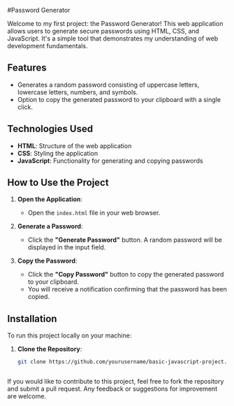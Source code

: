 #Password Generator

Welcome to my first project: the Password Generator! This web application allows users to generate secure passwords using HTML, CSS, and JavaScript. It's a simple tool that demonstrates my understanding of web development fundamentals.

## Features

- Generates a random password consisting of uppercase letters, lowercase letters, numbers, and symbols.
- Option to copy the generated password to your clipboard with a single click.

## Technologies Used

- **HTML**: Structure of the web application
- **CSS**: Styling the application 
- **JavaScript**: Functionality for generating and copying passwords

## How to Use the Project

1. **Open the Application**:
   - Open the `index.html` file in your web browser.

2. **Generate a Password**:
   - Click the **"Generate Password"** button. A random password will be displayed in the input field.

3. **Copy the Password**:
   - Click the **"Copy Password"** button to copy the generated password to your clipboard.
   - You will receive a notification confirming that the password has been copied.

## Installation

To run this project locally on your machine:

1. **Clone the Repository**:
   ```bash
   git clone https://github.com/yourusername/basic-javascript-project.git



If you would like to contribute to this project, feel free to fork the repository and submit a pull request. Any feedback or suggestions for improvement are welcome.



